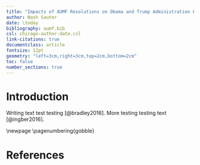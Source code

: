 ```yaml
---
title: "Impacts of AUMF Resolutions on Obama and Trump Administration Foreign Policy"
author: Nash Sauter
date: \today
bibliography: aumf.bib
csl: chicago-author-date.csl
link-citations: true
documentclass: article
fontsize: 12pt
geometry: "left=3cm,right=3cm,top=2cm,bottom=2cm"
toc: false
number_sections: true
---
```


# Introduction
Writing text test testing [@bradley2016].
More testing testing text [@ingber2016].

\newpage
\pagenumbering{gobble}
# References #
